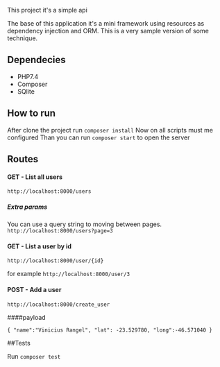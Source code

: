 This project it's a simple api

The base of this application it's a mini framework using resources as dependency injection and ORM.
This is a very sample version of some technique.

## Dependecies
- PHP7.4
- Composer
- SQlite

## How to run

After clone the project run `composer install`
Now on all scripts must me configured
Than you can run `composer start` to open the server

## Routes

#### GET - List all users

`http://localhost:8000/users`

##### Extra params
You can use a query string to moving between pages.
`http://localhost:8000/users?page=3`

#### GET - List a user by id

`http://localhost:8000/user/{id}`

for example
`http://localhost:8000/user/3`

#### POST - Add a user

`http://localhost:8000/create_user`

####payload

`
{
    "name":"Vinicius Rangel",
    "lat": -23.529780,
    "long":-46.571040
}
`

##Tests

Run `composer test`
